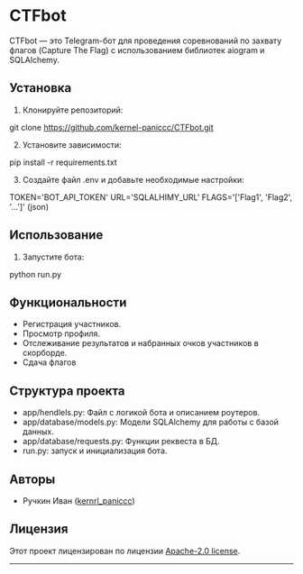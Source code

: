 
# CTFbot

CTFbot — это Telegram-бот для проведения соревнований по захвату флагов (Capture The Flag) с использованием библиотек aiogram и SQLAlchemy.

## Установка

1. Клонируйте репозиторий:

git clone https://github.com/kernel-paniccc/CTFbot.git


2. Установите зависимости:

pip install -r requirements.txt


3. Создайте файл .env и добавьте необходимые настройки:

TOKEN='BOT_API_TOKEN'
URL='SQLALHIMY_URL'
FLAGS='['Flag1', 'Flag2', '...']' (json)


## Использование

1. Запустите бота:

python run.py

## Функциональности

- Регистрация участников.
- Просмотр профиля.
- Отслеживание результатов и набранных очков участников в скорборде.
- Сдача флагов

## Структура проекта

- app/hendlels.py: Файл с логикой бота и описанием роутеров.
- app/database/models.py: Модели SQLAlchemy для работы с базой данных.
- app/database/requests.py: Функции реквеста в БД.
- run.py: запуск и инициализация бота.

## Авторы

-  Ручкин Иван ([kernrl_paniccc](https://t.me/Kernel_Paniccc))

## Лицензия

Этот проект лицензирован по лицензии [Apache-2.0 license](LICENSE).

---
